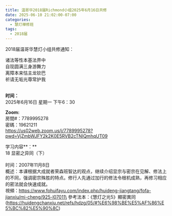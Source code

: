 ```yaml
---
title: 温哥华2018届Richmond小组2025年6月16日共修
date: 2025-06-10 21:02:00-07:00
categories:
  - 慧灯禅修班
tags:
  - 2018届
---
```

2018届温哥华慧灯小组共修通知：

诸法等性本基法界中\
自现圆满三身游舞力\
离障本来怙主龙钦巴\
祈请无垢光尊常护我

\
**时间：**\
2025年6月16日 星期一 下午6：30

**Zoom:**\
房間#：7789995278\
密碼：19621211\
https://us02web.zoom.us/j/7789995278?pwd=VjZmbWJFY2k2K0E5RVB2cTNIQmhqUT09

学习内容**：**\
18 显密之异同（下）\
\
时间：2007年11月8日\
概述：本课根据大成就者荣森班智达的观点，继续介绍显宗与密宗在见解、修法上的不同，强调密宗殊胜的特点。修行人先通过加行的修法令根机成熟，再修习相应的密法就会快速成就。\
視頻：https://www.fohuifayu.com/index.php/huideng-jiangtang/fofa-jianxiu/mi-cheng/925-l07011\
參考法本：《慧灯之光5》顯密異同(https://huidengchanxiu.net/refs/hdzg/05/#%E6%98%BE%E5%AF%86%E5%BC%82%E5%90%8C)
